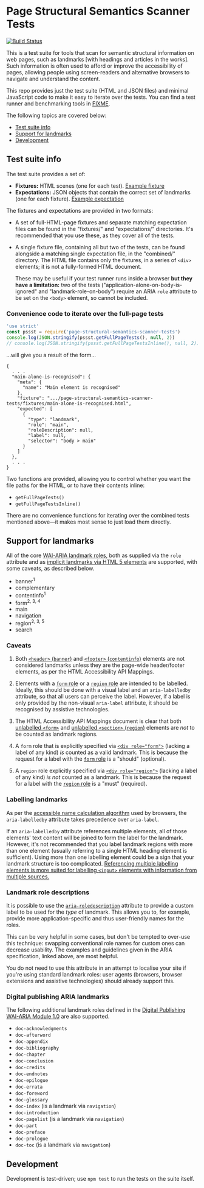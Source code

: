 Page Structural Semantics Scanner Tests
=======================================

[![Build Status](https://travis-ci.com/matatk/page-structural-semantics-scanner-tests.svg?branch=master)](https://travis-ci.com/matatk/page-structural-semantics-scanner-tests)

This is a test suite for tools that scan for semantic structural information on web pages, such as landmarks \[with headings and articles in the works\]. Such information is often used to afford or improve the accessibility of pages, allowing people using screen-readers and alternative browsers to navigate and understand the content.

This repo provides just the test suite (HTML and JSON files) and minimal JavaScript code to make it easy to iterate over the tests. You can find a test runner and benchmarking tools in [FIXME](FIXME).

The following topics are covered below:

 * [Test suite info](#test-suite-info)
 * [Support for landmarks](#support-for-landmarks)
 * [Development](#development)

Test suite info
---------------

The test suite provides a set of:

 * **Fixtures:** HTML scenes (one for each test). [Example fixture](https://github.com/matatk/page-structural-semantics-scanner-tests/blob/master/fixtures/aria-labelledby-multiple-idrefs.html)
 * **Expectations:** JSON objects that contain the correct set of landmarks (one for each fixture). [Example expectation](https://github.com/matatk/page-structural-semantics-scanner-tests/blob/master/expectations/aria-labelledby-multiple-idrefs.json)

The fixtures and expectations are provided in two formats:

 * A set of full-HTML-page fixtures and separate matching expectation files can be found in the "fixtures/" and "expectations/" directories. It's recommended that you use these, as they cover all of the tests.

 * A single fixture file, containing all but two of the tests, can be found alongside a matching single expectation file, in the "combined/" directory. The HTML file contains only the fixtures, in a series of `<div>` elements; it is not a fully-formed HTML document.

   These may be useful if your test runner runs inside a browser **but they have a limitation:** two of the tests ("application-alone-on-body-is-ignored" and "landmark-role-on-body") require an ARIA `role` attribute to be set on the `<body>` element, so cannot be included.

### Convenience code to iterate over the full-page tests

<!-- embedme script/example.js -->
```js
'use strict'
const pssst = require('page-structural-semantics-scanner-tests')
console.log(JSON.stringify(pssst.getFullPageTests(), null, 2))
// console.log(JSON.stringify(pssst.getFullPageTestsInline(), null, 2))
```

...will give you a result of the form...

```
{
  . . .
  "main-alone-is-recognised": {
    "meta": {
      "name": "Main element is recognised"
    },
    "fixture": ".../page-structural-semantics-scanner-tests/fixtures/main-alone-is-recognised.html",
    "expected": [
      {
        "type": "landmark",
        "role": "main",
        "roleDescription": null,
        "label": null,
        "selector": "body > main"
      }
    ]
  },
  . . .
}
```

Two functions are provided, allowing you to control whether you want the file paths for the HTML, or to have their contents inline:

 * `getFullPageTests()`
 * `getFullPageTestsInline()`

There are no convenience functions for iterating over the combined tests mentioned above—it makes most sense to just load them directly.

Support for landmarks
---------------------

All of the core [WAI-ARIA landmark roles](https://www.w3.org/TR/wai-aria-1.1/#landmark_roles), both as supplied via the `role` attribute and as [implicit landmarks via HTML 5 elements](https://www.w3.org/TR/html-aam-1.0/#html-element-role-mappings) are supported, with some caveats, as described below.

 * banner<sup>1</sup>
 * complementary
 * contentinfo<sup>1</sup>
 * form<sup>2, 3, 4</sup>
 * main
 * navigation
 * region<sup>2, 3, 5</sup>
 * search

### Caveats

1.  Both [`<header>` (`banner`)](https://www.w3.org/TR/html-aam-1.0/#details-id-45) and [`<footer>` (`contentinfo`)](https://www.w3.org/TR/html-aam-1.0/#details-id-39) elements are not considered landmarks unless they are the page-wide header/footer elements, as per the HTML Accessibility API Mappings.

2.  Elements with a [`form` role](https://www.w3.org/TR/wai-aria-1.1/#form) or a [`region` role](https://www.w3.org/TR/wai-aria-1.1/#region) are intended to be labelled. Ideally, this should be done with a visual label and an `aria-labelledby` attribute, so that all users can perceive the label. However, if a label is only provided by the non-visual `aria-label` attribute, it should be recognised by assistive technologies.

3. The HTML Accessibility API Mappings document is clear that both [unlabelled `<form>`](https://www.w3.org/TR/html-aam-1.0/#details-id-42) and [unlabelled `<section>` (`region`)](https://www.w3.org/TR/html-aam-1.0/#details-id-118) elements are *not* to be counted as landmark regions.

4. A `form` role that is explicitly specified via [`<div role="form">`](https://www.w3.org/TR/core-aam-1.1/#role-map-form) (lacking a label of any kind) *is* counted as a valid landmark. This is because the request for a label with the [`form` role](https://www.w3.org/TR/wai-aria-1.1/#form) is a "should" (optional).

5. A `region` role explicitly specified via [`<div role="region">`](https://www.w3.org/TR/core-aam-1.1/#role-map-region-nameless) (lacking a label of any kind) *is not* counted as a landmark. This is because the request for a label with the [`region` role](https://www.w3.org/TR/wai-aria-1.1/#region) is a "must" (required).

### Labelling landmarks

As per the [accessible name calculation algorithm](https://www.w3.org/TR/accname-aam-1.1/#mapping_additional_nd_te) used by browsers, the `aria-labelledby` attribute takes precedence over `aria-label`.

If an `aria-labelledby` attribute references multiple elements, all of those elements' text content will be joined to form the label for the landmark. However, it's not recommended that you label landmark regions with more than one element (usually referring to a single HTML heading element is sufficient). Using more than one labelling element could be a sign that your landmark structure is too complicated. [Referencing multiple labelling elements is more suited for labelling `<input>` elements with information from multiple sources.](https://www.w3.org/WAI/GL/wiki/Using_aria-labelledby_to_concatenate_a_label_from_several_text_nodes#Example_1:_A_time-out_input_field_with_concatenated_label)

### Landmark role descriptions

It is possible to use the [`aria-roledescription`](https://www.w3.org/TR/wai-aria-1.1/#aria-roledescription) attribute to provide a custom label to be used for the *type* of landmark. This allows you to, for example, provide more application-specific and thus user-friendly names for the roles.

This can be very helpful in some cases, but don't be tempted to over-use this technique: swapping conventional role names for custom ones can decrease usability. The examples and guidelines given in the ARIA specification, linked above, are most helpful.

You do not need to use this attribute in an attempt to localise your site if you're using standard landmark roles: user agents (browsers, browser extensions and assistive technologies) should already support this.

### Digital publishing ARIA landmarks

The following additional landmark roles defined in the [Digital Publishing WAI-ARIA Module 1.0](https://www.w3.org/TR/dpub-aria-1.0/) are also supported.

 * `doc-acknowledgments`
 * `doc-afterword`
 * `doc-appendix`
 * `doc-bibliography`
 * `doc-chapter`
 * `doc-conclusion`
 * `doc-credits`
 * `doc-endnotes`
 * `doc-epilogue`
 * `doc-errata`
 * `doc-foreword`
 * `doc-glossary`
 * `doc-index` (is a landmark via `navigation`)
 * `doc-introduction`
 * `doc-pagelist` (is a landmark via `navigation`)
 * `doc-part`
 * `doc-preface`
 * `doc-prologue`
 * `doc-toc` (is a landmark via `navigation`)

Development
-----------

Development is test-driven; use `npm test` to run the tests on the suite itself.
